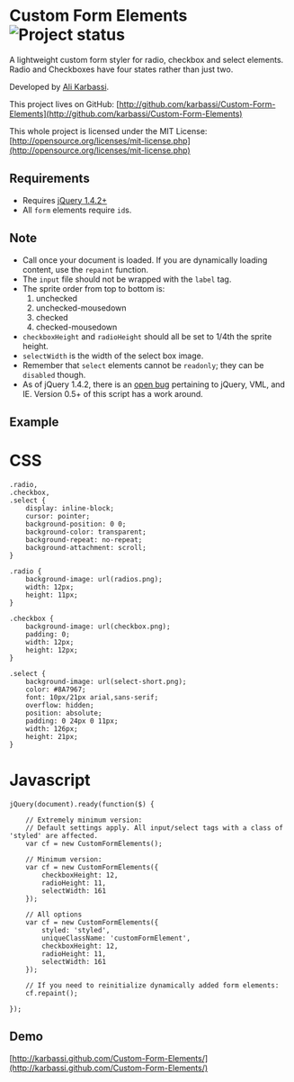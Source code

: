 Custom Form Elements ![Project status](http://stillmaintained.com/karbassi/Custom-Form-Elements.png)
====================

A lightweight custom form styler for radio, checkbox and select elements. Radio and Checkboxes have four states rather than just two.

Developed by [Ali Karbassi](http://karbassi.com).

This project lives on GitHub: [http://github.com/karbassi/Custom-Form-Elements](http://github.com/karbassi/Custom-Form-Elements)

This whole project is licensed under the MIT License: [http://opensource.org/licenses/mit-license.php](http://opensource.org/licenses/mit-license.php)

Requirements
-------------

* Requires [jQuery 1.4.2+](http://jquery.com)
* All `form` elements require `id`s.

Note
-----

* Call once your document is loaded. If you are dynamically loading content, use the `repaint` function.
* The `input` file should not be wrapped with the `label` tag.
* The sprite order from top to bottom is:
  1. unchecked
  2. unchecked-mousedown
  3. checked
  4. checked-mousedown
* `checkboxHeight` and `radioHeight` should all be set to 1/4th the sprite height.
* `selectWidth` is the width of the select box image.
* Remember that `select` elements cannot be `readonly`; they can be `disabled` though.
* As of jQuery 1.4.2, there is an [open bug](http://dev.jquery.com/ticket/7071) pertaining to jQuery, VML, and IE. Version 0.5+ of this script has a work around.


Example
--------

CSS
===
    .radio,
    .checkbox,
    .select {
        display: inline-block;
        cursor: pointer;
        background-position: 0 0;
        background-color: transparent;
        background-repeat: no-repeat;
        background-attachment: scroll;
    }

    .radio {
        background-image: url(radios.png);
        width: 12px;
        height: 11px;
    }

    .checkbox {
        background-image: url(checkbox.png);
        padding: 0;
        width: 12px;
        height: 12px;
    }

    .select {
        background-image: url(select-short.png);
        color: #8A7967;
        font: 10px/21px arial,sans-serif;
        overflow: hidden;
        position: absolute;
        padding: 0 24px 0 11px;
        width: 126px;
        height: 21px;
    }


Javascript
==========

    jQuery(document).ready(function($) {

        // Extremely minimum version:
        // Default settings apply. All input/select tags with a class of 'styled' are affected.
        var cf = new CustomFormElements();

        // Minimum version:
        var cf = new CustomFormElements({
            checkboxHeight: 12,
            radioHeight: 11,
            selectWidth: 161
        });

        // All options
        var cf = new CustomFormElements({
            styled: 'styled',
            uniqueClassName: 'customFormElement',
            checkboxHeight: 12,
            radioHeight: 11,
            selectWidth: 161
        });

        // If you need to reinitialize dynamically added form elements:
        cf.repaint();

    });

Demo
-----

[http://karbassi.github.com/Custom-Form-Elements/](http://karbassi.github.com/Custom-Form-Elements/)
